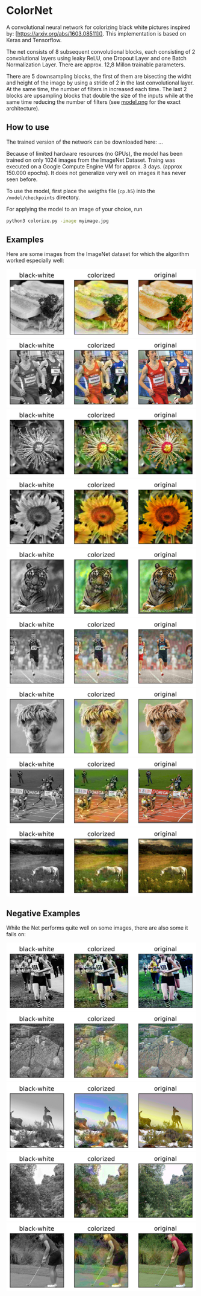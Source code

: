 # ColorNet

A convolutional neural network for colorizing black white pictures inspired by: [https://arxiv.org/abs/1603.08511](). This implementation is based on Keras and Tensorflow.

The net consists of 8 subsequent convolutional blocks, each consisting of 2 convolutional layers using leaky ReLU, one Dropout Layer and one Batch Normalization Layer. There are approx. 12,8 Millon trainable parameters.

There are 5 downsampling blocks, the first of them are bisecting the widht and height of the image by using a stride of 2 in the last convolutional layer. At the same time, the number of filters in increased each time. The last 2 blocks are upsampling blocks that double the size of the inputs while at the same time reducing the number of filters (see [model.png]() for the exact architecture).

## How to use

The trained version of the network can be downloaded here: ...

Because of limited hardware resources (no GPUs), the model has been trained on only 1024 images from the ImageNet Dataset. Traing was executed on a Google Compute Engine VM for approx. 3 days. (approx 150.000 epochs). It does not generalize very well on images it has never seen before.

To use the model, first place the weigths file (`cp.h5`) into the `/model/checkpoints` directory.

For applying the model to an image of your choice, run
```bash
python3 colorize.py -image myimage.jpg
```

## Examples

Here are some images from the ImageNet dataset for which the algorithm worked especially well:

![](example_images/7.png)
![](example_images/12.png)
![](example_images/19.png)
![](example_images/31.png)
![](example_images/40.png)
![](example_images/41.png)
![](example_images/107.png)
![](example_images/199.png)
![](example_images/137.png)

## Negative Examples

While the Net performs quite well on some images, there are also some it fails on:

![](bad_example_images/3.png)
![](bad_example_images/18.png)
![](bad_example_images/39.png)
![](bad_example_images/44.png)
![](bad_example_images/58.png)